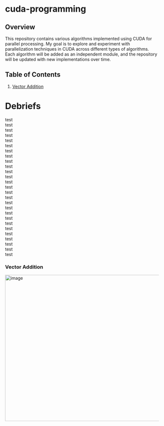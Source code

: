 # cuda-programming

## Overview

This repository contains various algorithms implemented using CUDA for parallel processing. My goal is to explore and experiment with parallelization techniques in CUDA across different types of algorithms. Each algorithm will be added as an independent module, and the repository will be updated with new implementations over time.

## Table of Contents
1. [Vector Addition](#vector-addition)

# Debriefs
test  
test  
test  
test  
test  
test  
test  
test  
test  
test  
test  
test  
test  
test  
test  
test  
test  
test  
test  
test  
test  
test  
test  
test  
test  
test  
test  

  

### Vector Addition
<img width="640" height="480" alt="image" src="https://github.com/user-attachments/assets/0cfe47d3-f71a-4ac1-8c90-1008e61776d4" />

